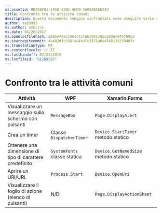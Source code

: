 ```yaml
---
ms.assetid: 0B45BF03-145B-43B2-AFD9-5A0EAB1E63A9
title: Confronto tra le attività comuni
description: Questo documento vengono confrontati come eseguire varie attività comuni in WPF e xamarin. Forms. Analizza i pulsanti, i timer, le dimensioni dei caratteri, un URI di apertura e visualizzazione di un foglio di azione.
author: asb3993
ms.author: amburns
ms.date: 04/26/2017
ms.openlocfilehash: 2991e74ec59e3c43c665941706c2d9ac94bfb9ad
ms.sourcegitcommit: 4b402d1c508fa84e4fc3171a6e43b811323948fc
ms.translationtype: MT
ms.contentlocale: it-IT
ms.lasthandoff: 04/23/2019
ms.locfileid: "61269595"
---
```

# <a name="common-tasks-comparison"></a>Confronto tra le attività comuni

| Attività | WPF | Xamarin.Forms |
|--- |--- |--- |
|Visualizzare un messaggio sullo schermo con pulsanti|`MessageBox`|`Page.DisplayAlert`|
|Crea un timer|Classe `DispatcherTimer`|`Device.StartTimer` metodo statico|
|Ottenere una dimensione di tipo di carattere predefinito|`SystemFonts` classe statica|`Device.GetNamedSize` metodo statico|
|Aprire un URI/URL|`Process.Start`|`Device.OpenUri`|
|Visualizzare il foglio di azione (elenco di pulsanti)|N/D|`Page.DisplayActionSheet`|
